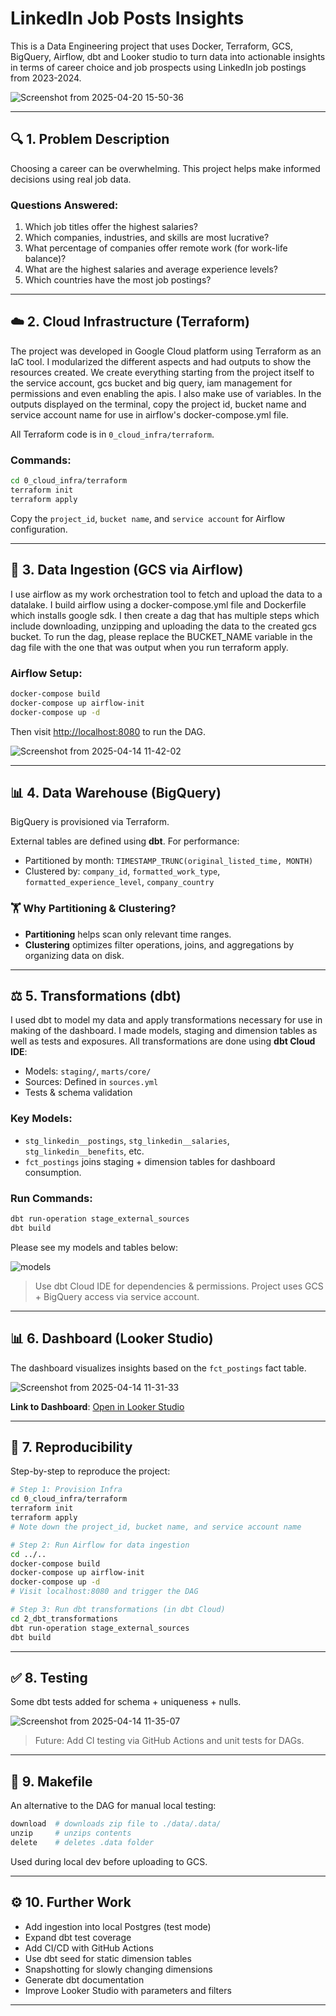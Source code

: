 # LinkedIn Job Posts Insights
This is a Data Engineering project that uses Docker, Terraform, GCS, BigQuery, Airflow, dbt and Looker studio to turn data into actionable insights in terms of career choice and job prospects using LinkedIn job postings from 2023-2024.

![Screenshot from 2025-04-20 15-50-36](https://github.com/user-attachments/assets/5dfc6efe-24cb-4f08-9dc8-79fa3ce86101)

---

## 🔍 1. Problem Description
Choosing a career can be overwhelming. This project helps make informed decisions using real job data.

### Questions Answered:
1. Which job titles offer the highest salaries?
2. Which companies, industries, and skills are most lucrative?
3. What percentage of companies offer remote work (for work-life balance)?
4. What are the highest salaries and average experience levels?
5. Which countries have the most job postings?

---

## ☁️ 2. Cloud Infrastructure (Terraform)
The project was developed in Google Cloud platform using Terraform as an IaC tool. I modularized the different aspects and had outputs to show the resources created. We create everything starting from the project itself to the service account, gcs bucket and big query, iam management for permissions and even enabling the apis.
I also make use of variables.
In the outputs displayed on the terminal, copy the project id, bucket name and service account name for use in airflow's docker-compose.yml file.

All Terraform code is in `0_cloud_infra/terraform`.

### Commands:
```bash
cd 0_cloud_infra/terraform
terraform init
terraform apply
```

Copy the `project_id`, `bucket name`, and `service account` for Airflow configuration.

---

## 🚚 3. Data Ingestion (GCS via Airflow)
I use airflow as my work orchestration tool to fetch and upload the data to a datalake. I build airflow using a docker-compose.yml file and Dockerfile which installs google sdk. I then create a dag that has multiple steps which include downloading, unzipping and uploading the data to the created gcs bucket. To run the dag, please replace the BUCKET_NAME variable in the dag file with the one that was output when you run terraform apply.

### Airflow Setup:
```bash
docker-compose build
docker-compose up airflow-init
docker-compose up -d
```
Then visit [http://localhost:8080](http://localhost:8080) to run the DAG.

![Screenshot from 2025-04-14 11-42-02](https://github.com/user-attachments/assets/b92a9280-80ce-477b-937b-c9ac3b3bc123)

---

## 📊 4. Data Warehouse (BigQuery)
BigQuery is provisioned via Terraform.

External tables are defined using **dbt**. For performance:
- Partitioned by month: `TIMESTAMP_TRUNC(original_listed_time, MONTH)`
- Clustered by: `company_id`, `formatted_work_type`, `formatted_experience_level`, `company_country`

### 🏋️ Why Partitioning & Clustering?
- **Partitioning** helps scan only relevant time ranges.
- **Clustering** optimizes filter operations, joins, and aggregations by organizing data on disk.

---

## ⚖️ 5. Transformations (dbt)
I used dbt to model my data and apply transformations necessary for use in making of the dashboard. I made models, staging and dimension tables as well as tests and exposures.
All transformations are done using **dbt Cloud IDE**:
- Models: `staging/`, `marts/core/`
- Sources: Defined in `sources.yml`
- Tests & schema validation

### Key Models:
- `stg_linkedin__postings`, `stg_linkedin__salaries`, `stg_linkedin__benefits`, etc.
- `fct_postings` joins staging + dimension tables for dashboard consumption.

### Run Commands:
```bash
dbt run-operation stage_external_sources
dbt build
```

Please see my models and tables below:

![models](https://github.com/user-attachments/assets/52051e2a-c579-4f46-b878-65360a2be076)


> Use dbt Cloud IDE for dependencies & permissions. Project uses GCS + BigQuery access via service account.

---

## 📊 6. Dashboard (Looker Studio)
The dashboard visualizes insights based on the `fct_postings` fact table.

![Screenshot from 2025-04-14 11-31-33](https://github.com/user-attachments/assets/55c58d11-8c35-402f-8809-7926d152d2f1)


**Link to Dashboard**: [Open in Looker Studio](https://lookerstudio.google.com/s/r0sYLY6crpE)

---

## 🔄 7. Reproducibility
Step-by-step to reproduce the project:

```bash
# Step 1: Provision Infra
cd 0_cloud_infra/terraform
terraform init
terraform apply
# Note down the project_id, bucket name, and service account name

# Step 2: Run Airflow for data ingestion
cd ../..
docker-compose build
docker-compose up airflow-init
docker-compose up -d
# Visit localhost:8080 and trigger the DAG

# Step 3: Run dbt transformations (in dbt Cloud)
cd 2_dbt_transformations
dbt run-operation stage_external_sources
dbt build
```

---

## ✅ 8. Testing
Some dbt tests added for schema + uniqueness + nulls.

![Screenshot from 2025-04-14 11-35-07](https://github.com/user-attachments/assets/effe899a-33fb-4331-9743-21515c146c76)


> Future: Add CI testing via GitHub Actions and unit tests for DAGs.

---

## 📃 9. Makefile
An alternative to the DAG for manual local testing:
```makefile
download  # downloads zip file to ./data/.data/
unzip     # unzips contents
delete    # deletes .data folder
```
Used during local dev before uploading to GCS.

---

## ⚙️ 10. Further Work
- Add ingestion into local Postgres (test mode)
- Expand dbt test coverage
- Add CI/CD with GitHub Actions
- Use dbt seed for static dimension tables
- Snapshotting for slowly changing dimensions
- Generate dbt documentation
- Improve Looker Studio with parameters and filters

---

